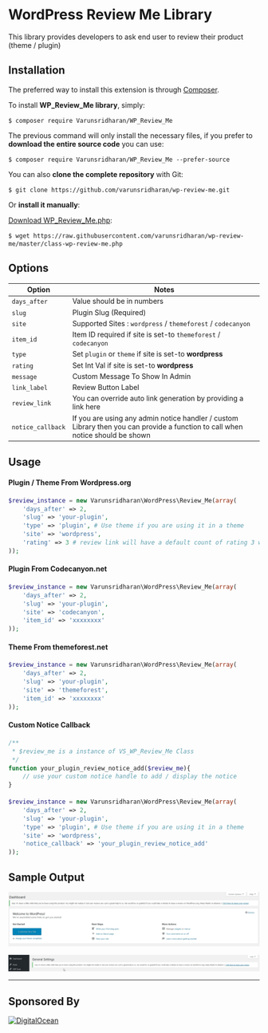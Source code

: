 # WordPress Review Me Library
This library provides developers to ask end user to review their product (theme / plugin)

## Installation
The preferred way to install this extension is through [Composer](http://getcomposer.org/download/).

To install **WP_Review_Me library**, simply:

    $ composer require Varunsridharan/WP_Review_Me

The previous command will only install the necessary files, if you prefer to **download the entire source code** you can use:

    $ composer require Varunsridharan/WP_Review_Me --prefer-source

You can also **clone the complete repository** with Git:

    $ git clone https://github.com/varunsridharan/wp-review-me.git

Or **install it manually**:

[Download WP_Review_Me.php](https://raw.githubusercontent.com/varunsridharan/wp-review-me/master/class-wp-review-me.php):

    $ wget https://raw.githubusercontent.com/varunsridharan/wp-review-me/master/class-wp-review-me.php



## Options
| Option | Notes |
| ------ | ----- |
| `days_after` | Value should be in numbers |
| `slug` | Plugin Slug (Required) |
| `site` | Supported Sites : `wordpress` / `themeforest` / `codecanyon` |
| `item_id` | Item ID required if site is set-to `themeforest` / `codecanyon` |
| `type` | Set `plugin` or `theme` if site is set-to **wordpress** |
| `rating` | Set Int Val if site is set-to **wordpress** |
| `message` | Custom Message To Show In Admin |
| `link_label` | Review Button Label |
| `review_link` | You can override auto link generation by providing a link here |
| `notice_callback` | If you are using any admin notice handler / custom Library then you can provide a function to call when notice should be shown |



## Usage 

#### Plugin / Theme From Wordpress.org
```php
$review_instance = new Varunsridharan\WordPress\Review_Me(array(
    'days_after' => 2,
    'slug' => 'your-plugin',
    'type' => 'plugin', # Use theme if you are using it in a theme
    'site' => 'wordpress',
    'rating' => 3 # review link will have a default count of rating 3 which sets rating to 3 in review form
));
```

#### Plugin From Codecanyon.net
```php
$review_instance = new Varunsridharan\WordPress\Review_Me(array(
    'days_after' => 2,
    'slug' => 'your-plugin',
    'site' => 'codecanyon',
    'item_id' => 'xxxxxxxx'
));
```

#### Theme From themeforest.net
```php
$review_instance = new Varunsridharan\WordPress\Review_Me(array(
    'days_after' => 2,
    'slug' => 'your-plugin',
    'site' => 'themeforest',
    'item_id' => 'xxxxxxxx'
));
```


#### Custom Notice Callback
```php
/**
 * $review_me is a instance of VS_WP_Review_Me Class
 */
function your_plugin_review_notice_add($review_me){
    // use your custom notice handle to add / display the notice
}

$review_instance = new Varunsridharan\WordPress\Review_Me(array(
    'days_after' => 2,
    'slug' => 'your-plugin',
    'type' => 'plugin', # Use theme if you are using it in a theme
    'site' => 'wordpress',
    'notice_callback' => 'your_plugin_review_notice_add'
));
```

## Sample Output
[![View 1](https://raw.githubusercontent.com/varunsridharan/wp-review-me/master/screenshot-1.jpg)](https://raw.githubusercontent.com/varunsridharan/wp-review-me/master/screenshot-1.jpg)

[![View 2](https://raw.githubusercontent.com/varunsridharan/wp-review-me/master/screenshot-2.jpg)](https://raw.githubusercontent.com/varunsridharan/wp-review-me/master/screenshot-2.jpg)


---
## Sponsored By
[![DigitalOcean](https://vsp.ams3.cdn.digitaloceanspaces.com/cdn/DO_Logo_Horizontal_Blue.png)](https://s.svarun.in/Ef)
